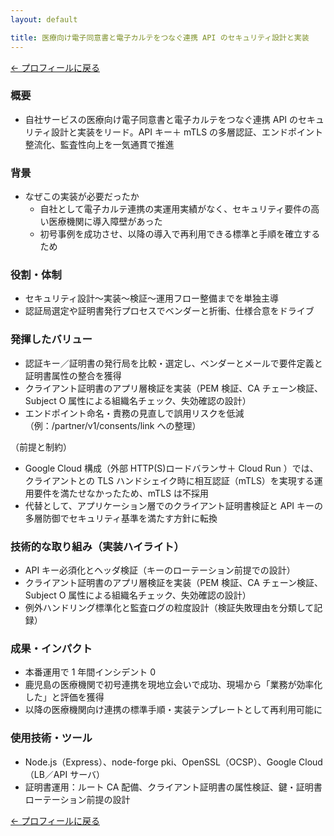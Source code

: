 ```yaml
---
layout: default

title: 医療向け電子同意書と電子カルテをつなぐ連携 API のセキュリティ設計と実装
---
```


[← プロフィールに戻る](../../index.md)

### 概要

- 自社サービスの医療向け電子同意書と電子カルテをつなぐ連携 API のセキュリティ設計と実装をリード。API キー＋ mTLS の多層認証、エンドポイント整流化、監査性向上を一気通貫で推進

### 背景

- なぜこの実装が必要だったか
  - 自社として電子カルテ連携の実運用実績がなく、セキュリティ要件の高い医療機関に導入障壁があった
  - 初号事例を成功させ、以降の導入で再利用できる標準と手順を確立するため

### 役割・体制

- セキュリティ設計〜実装〜検証〜運用フロー整備までを単独主導
- 認証局選定や証明書発行プロセスでベンダーと折衝、仕様合意をドライブ

### 発揮したバリュー

- 認証キー／証明書の発行局を比較・選定し、ベンダーとメールで要件定義と証明書属性の整合を獲得
- クライアント証明書のアプリ層検証を実装（PEM 検証、CA チェーン検証、Subject O 属性による組織名チェック、失効確認の設計）
- エンドポイント命名・責務の見直しで誤用リスクを低減（例：/partner/v1/consents/link への整理）

（前提と制約）

- Google Cloud 構成（外部 HTTP(S)ロードバランサ＋ Cloud Run ）では、クライアントとの TLS ハンドシェイク時に相互認証（mTLS）を実現する運用要件を満たせなかったため、mTLS は不採用
- 代替として、アプリケーション層でのクライアント証明書検証と API キーの多層防御でセキュリティ基準を満たす方針に転換

### 技術的な取り組み（実装ハイライト）

- API キー必須化とヘッダ検証（キーのローテーション前提での設計）
- クライアント証明書のアプリ層検証を実装（PEM 検証、CA チェーン検証、Subject O 属性による組織名チェック、失効確認の設計）
- 例外ハンドリング標準化と監査ログの粒度設計（検証失敗理由を分類して記録）

### 成果・インパクト

- 本番運用で 1 年間インシデント 0
- 鹿児島の医療機関で初号連携を現地立会いで成功、現場から「業務が効率化した」と評価を獲得
- 以降の医療機関向け連携の標準手順・実装テンプレートとして再利用可能に

### 使用技術・ツール

- Node.js（Express）、node-forge pki、OpenSSL（OCSP）、Google Cloud（LB／API サーバ）
- 証明書運用：ルート CA 配備、クライアント証明書の属性検証、鍵・証明書ローテーション前提の設計

[← プロフィールに戻る](../../index.md)
